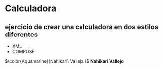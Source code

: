 # Calculadora
## ejercicio de crear una calculadora en dos estilos diferentes
* XML
* COMPOSE



$\color{Aquamarine}{Nahikari\ Vallejo.}$
	**Nahikari Vallejo**
